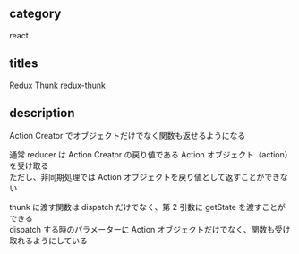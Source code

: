 ## category

react

## titles

Redux Thunk
redux-thunk

## description

Action Creator でオブジェクトだけでなく関数も返せるようになる

通常 reducer は Action Creator の戻り値である Action オブジェクト（action）を受け取る  
ただし、非同期処理では Action オブジェクトを戻り値として返すことができない

thunk に渡す関数は dispatch だけでなく、第 2 引数に getState を渡すことができる  
dispatch する時のパラメーターに Action オブジェクトだけでなく、関数も受け取れるようにしている

